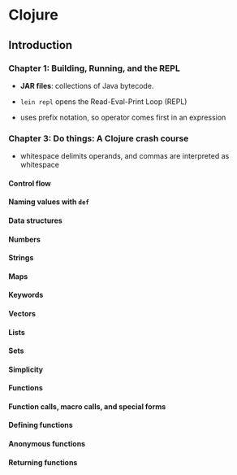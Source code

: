 # Clojure

## Introduction

### Chapter 1: Building, Running, and the REPL

* __JAR files__: collections of Java bytecode.

* `lein repl` opens the Read-Eval-Print Loop (REPL)

* uses prefix notation, so operator comes first in an expression

### Chapter 3: Do things: A Clojure crash course

* whitespace delimits operands, and commas are interpreted as whitespace

#### Control flow

#### Naming values with `def`

#### Data structures

#### Numbers

#### Strings

#### Maps

#### Keywords

#### Vectors

#### Lists

#### Sets

#### Simplicity

#### Functions

#### Function calls, macro calls, and special forms

#### Defining functions

#### Anonymous functions

#### Returning functions
